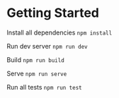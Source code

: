 # Getting Started

Install all dependencies
`npm install`

Run dev server
`npm run dev`


Build 
`npm run build`

Serve 
`npm run serve`


Run all tests
`npm run test`
